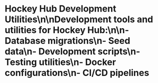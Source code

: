 # Hockey Hub Development Utilities\n\nDevelopment tools and utilities for Hockey Hub:\n\n- Database migrations\n- Seed data\n- Development scripts\n- Testing utilities\n- Docker configurations\n- CI/CD pipelines